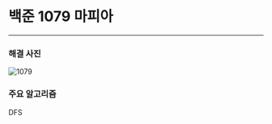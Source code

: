 # 백준 1079 마피아

---

### 해결 사진

![1079](https://user-images.githubusercontent.com/69099083/93502810-316bbc00-f952-11ea-8244-f16c801ce3d9.png)

### 주요 알고리즘

DFS
